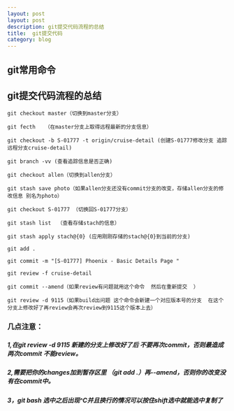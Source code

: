 ```yaml
---
layout: post
layout: post
description: git提交代码流程的总结
title:  git提交代码
category: blog
---
```



## git常用命令 ##


## git提交代码流程的总结 ##

    git checkout master（切换到master分支）

    git fecth   （在master分支上取得远程最新的分支信息）

    git checkout -b S-01777 -t origin/cruise-detail (创建S-01777修改分支 追踪远程分支cruise-detail)

    git branch -vv (查看追踪信息是否正确)

    git checkout allen（切换到allen分支）

    git stash save photo（如果allen分支还没有commit分支的改变，存储allen分支的修改信息 别名为photo）

    git checkout S-01777 （切换回S-01777分支）

    git stash list  （查看存储stach的信息）

    git stash apply stach@{0} (应用刚刚存储的stach@{0}到当前的分支)

    git add .

    git commit -m "[S-01777] Phoenix - Basic Details Page "

    git review -f cruise-detail

    git commit --amend（如果review有问题就用这个命令  然后在重新提交  ）

    git review -d 9115（如果build出问题 这个命令会新建一个对应版本号的分支  在这个分支上修改好了再review会再次review到9115这个版本上去）
      
### 几点注意：

#####   1,在git review -d 9115 新建的分支上修改好了后 不要再次commit，否则最造成两次commit  不能review。
#####		2,需要把你的changes加到暂存区里 （git add .）再--amend，否则你的改变没有在commit中。
#####   3，git bash 选中之后出现^C并且换行的情况可以按住shift选中就能选中复制了
  